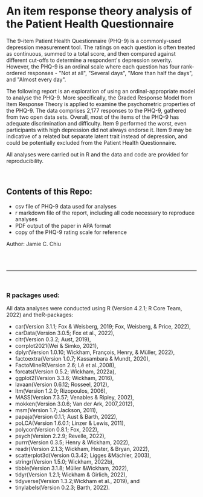 # An item response theory analysis of the Patient Health Questionnaire

The 9-item Patient Health Questionnaire (PHQ-9) is a commonly-used depression measurement tool. The ratings on each question is often treated as continuous, summed to a total score, and then compared against different cut-offs to determine a respondent's depression severity. However, the PHQ-9 is an ordinal scale where each question has four rank-ordered responses - "Not at all", "Several days", "More than half the days", and "Almost every day".  

The following report is an exploration of using an ordinal-appropriate model to analyse the PHQ-9. More specifically, the Graded Response Model from Item Response Theory is applied to examine the psychometric properties of the PHQ-9. The data comprises 2,177 responses to the PHQ-9, gathered from two open data sets. Overall, most of the items of the PHQ-9 has adequate discrimination and difficulty. Item 9 performed the worst, even participants with high depression did not always endorse it. Item 9 may be indicative of a related but separate latent trait instead of depression, and could be potentially excluded from the Patient Health Questionnaire.  

All analyses were carried out in R and the data and code are provided for reproducibility.  

<br />

## Contents of this Repo:  
- csv file of PHQ-9 data used for analyses
- r markdown file of the report, including all code necessary to reproduce analyses
- PDF output of the paper in APA format
- copy of the PHQ-9 rating scale for reference  

Author: Jamie C. Chiu

<br />
<br />

---

<br />

### R packages used:

All data analyses were conducted using R (Version 4.2.1; R Core Team, 2022) and theR-packages:
- car(Version 3.1.1; Fox & Weisberg, 2019; Fox, Weisberg, & Price, 2022),
- carData(Version 3.0.5; Fox et al., 2022),
- citr(Version 0.3.2; Aust, 2019),
- corrplot2021(Wei & Simko, 2021),
- dplyr(Version 1.0.10; Wickham, François, Henry, & Müller, 2022),
- factoextra(Version 1.0.7; Kassambara & Mundt, 2020),
- FactoMineR(Version 2.6; Lê et al.,2008),
- forcats(Version 0.5.2; Wickham, 2022a),
- ggplot2(Version 3.3.6; Wickham, 2016),
- lavaan(Version 0.6.12; Rosseel, 2012),
- ltm(Version 1.2.0; Rizopoulos, 2006),
- MASS(Version 7.3.57; Venables & Ripley, 2002),
- mokken(Version 3.0.6; Van der Ark, 2007,2012),
- msm(Version 1.7; Jackson, 2011),
- papaja(Version 0.1.1; Aust & Barth, 2022),
- poLCA(Version 1.6.0.1; Linzer & Lewis, 2011),
- polycor(Version 0.8.1; Fox, 2022),
- psych(Version 2.2.9; Revelle, 2022),
- purrr(Version 0.3.5; Henry & Wickham, 2022),
- readr(Version 2.1.3; Wickham, Hester, & Bryan, 2022),
- scatterplot3d(Version 0.3.42; Ligges &Mächler, 2003),
- stringr(Version 1.5.0; Wickham, 2022b),
- tibble(Version 3.1.8; Müller &Wickham, 2022),
- tidyr(Version 1.2.1; Wickham & Girlich, 2022),
- tidyverse(Version 1.3.2;Wickham et al., 2019), and
- tinylabels(Version 0.2.3; Barth, 2022).

